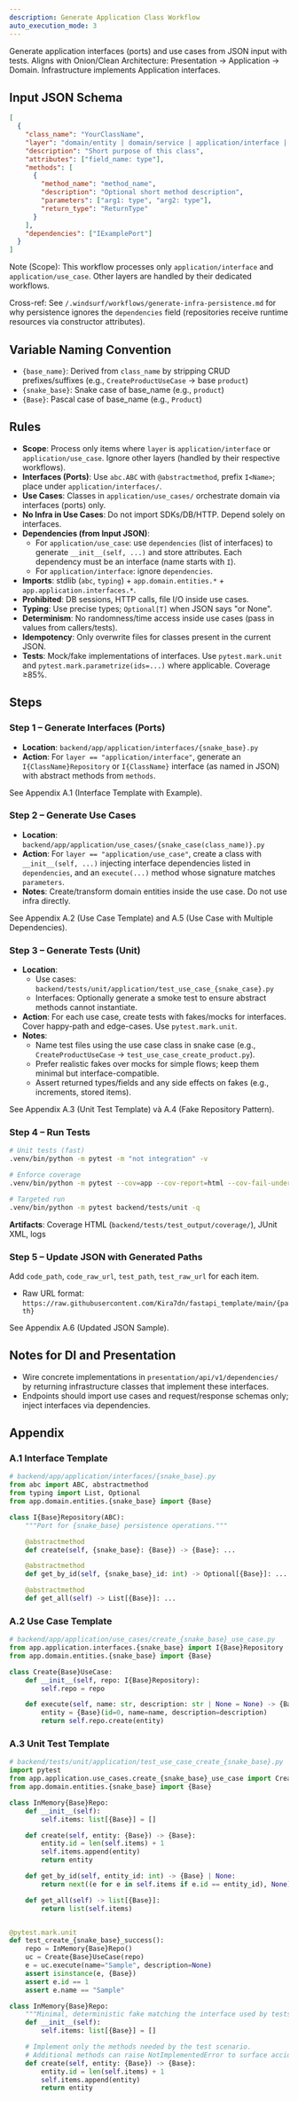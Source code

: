 ```yaml
---
description: Generate Application Class Workflow
auto_execution_mode: 3
---
```


Generate application interfaces (ports) and use cases from JSON input with tests. Aligns with Onion/Clean Architecture: Presentation → Application → Domain. Infrastructure implements Application interfaces.

## Input JSON Schema

```json
[
  {
    "class_name": "YourClassName",
    "layer": "domain/entity | domain/service | application/interface | application/use_case | infrastructure/model | infrastructure/repository | infrastructure/adapter | presentation/schema | presentation/dependency | presentation/router",
    "description": "Short purpose of this class",
    "attributes": ["field_name: type"],
    "methods": [
      {
        "method_name": "method_name",
        "description": "Optional short method description",
        "parameters": ["arg1: type", "arg2: type"],
        "return_type": "ReturnType"
      }
    ],
    "dependencies": ["IExamplePort"]
  }
]
```

Note (Scope): This workflow processes only `application/interface` and `application/use_case`. Other layers are handled by their dedicated workflows.

Cross-ref: See `/.windsurf/workflows/generate-infra-persistence.md` for why persistence ignores the `dependencies` field (repositories receive runtime resources via constructor attributes).

## Variable Naming Convention

- `{base_name}`: Derived from `class_name` by stripping CRUD prefixes/suffixes (e.g., `CreateProductUseCase` → base `product`)
- `{snake_base}`: Snake case of base_name (e.g., `product`)
- `{Base}`: Pascal case of base_name (e.g., `Product`)

## Rules

- **Scope**: Process only items where `layer` is `application/interface` or `application/use_case`. Ignore other layers (handled by their respective workflows).
- **Interfaces (Ports)**: Use `abc.ABC` with `@abstractmethod`, prefix `I<Name>`; place under `application/interfaces/`.
- **Use Cases**: Classes in `application/use_cases/` orchestrate domain via interfaces (ports) only.
- **No Infra in Use Cases**: Do not import SDKs/DB/HTTP. Depend solely on interfaces.
- **Dependencies (from Input JSON)**:
  - For `application/use_case`: use `dependencies` (list of interfaces) to generate `__init__(self, ...)` and store attributes. Each dependency must be an interface (name starts with `I`).
  - For `application/interface`: ignore `dependencies`.
- **Imports**: stdlib (`abc`, `typing`) + `app.domain.entities.*` + `app.application.interfaces.*`.
- **Prohibited**: DB sessions, HTTP calls, file I/O inside use cases.
- **Typing**: Use precise types; `Optional[T]` when JSON says "or None".
- **Determinism**: No randomness/time access inside use cases (pass in values from callers/tests).
- **Idempotency**: Only overwrite files for classes present in the current JSON.
- **Tests**: Mock/fake implementations of interfaces. Use `pytest.mark.unit` and `pytest.mark.parametrize(ids=...)` where applicable. Coverage ≥85%.

## Steps

### Step 1 – Generate Interfaces (Ports)

- **Location**: `backend/app/application/interfaces/{snake_base}.py`
- **Action**: For `layer == "application/interface"`, generate an `I{ClassName}Repository` or `I{ClassName}` interface (as named in JSON) with abstract methods from `methods`.

See Appendix A.1 (Interface Template with Example).

### Step 2 – Generate Use Cases

- **Location**: `backend/app/application/use_cases/{snake_case(class_name)}.py`
- **Action**: For `layer == "application/use_case"`, create a class with `__init__(self, ...)` injecting interface dependencies listed in `dependencies`, and an `execute(...)` method whose signature matches `parameters`.
- **Notes**: Create/transform domain entities inside the use case. Do not use infra directly.

See Appendix A.2 (Use Case Template) and A.5 (Use Case with Multiple Dependencies).

### Step 3 – Generate Tests (Unit)

- **Location**:
  - Use cases: `backend/tests/unit/application/test_use_case_{snake_case}.py`
  - Interfaces: Optionally generate a smoke test to ensure abstract methods cannot instantiate.
- **Action**: For each use case, create tests with fakes/mocks for interfaces. Cover happy-path and edge-cases. Use `pytest.mark.unit`.
- **Notes**:
  - Name test files using the use case class in snake case (e.g., `CreateProductUseCase` → `test_use_case_create_product.py`).
  - Prefer realistic fakes over mocks for simple flows; keep them minimal but interface-compatible.
  - Assert returned types/fields and any side effects on fakes (e.g., increments, stored items).

See Appendix A.3 (Unit Test Template) và A.4 (Fake Repository Pattern).

### Step 4 – Run Tests

```bash
# Unit tests (fast)
.venv/bin/python -m pytest -m "not integration" -v

# Enforce coverage
.venv/bin/python -m pytest --cov=app --cov-report=html --cov-fail-under=85

# Targeted run
.venv/bin/python -m pytest backend/tests/unit -q
```

**Artifacts**: Coverage HTML (`backend/tests/test_output/coverage/`), JUnit XML, logs

### Step 5 – Update JSON with Generated Paths

Add `code_path`, `code_raw_url`, `test_path`, `test_raw_url` for each item.

- Raw URL format: `https://raw.githubusercontent.com/Kira7dn/fastapi_template/main/{path}`

See Appendix A.6 (Updated JSON Sample).

## Notes for DI and Presentation

- Wire concrete implementations in `presentation/api/v1/dependencies/` by returning infrastructure classes that implement these interfaces.
- Endpoints should import use cases and request/response schemas only; inject interfaces via dependencies.

## Appendix

### A.1 Interface Template

```python
# backend/app/application/interfaces/{snake_base}.py
from abc import ABC, abstractmethod
from typing import List, Optional
from app.domain.entities.{snake_base} import {Base}

class I{Base}Repository(ABC):
    """Port for {snake_base} persistence operations."""

    @abstractmethod
    def create(self, {snake_base}: {Base}) -> {Base}: ...

    @abstractmethod
    def get_by_id(self, {snake_base}_id: int) -> Optional[{Base}]: ...

    @abstractmethod
    def get_all(self) -> List[{Base}]: ...
```

### A.2 Use Case Template

```python
# backend/app/application/use_cases/create_{snake_base}_use_case.py
from app.application.interfaces.{snake_base} import I{Base}Repository
from app.domain.entities.{snake_base} import {Base}

class Create{Base}UseCase:
    def __init__(self, repo: I{Base}Repository):
        self.repo = repo

    def execute(self, name: str, description: str | None = None) -> {Base}:
        entity = {Base}(id=0, name=name, description=description)
        return self.repo.create(entity)
```

### A.3 Unit Test Template

```python
# backend/tests/unit/application/test_use_case_create_{snake_base}.py
import pytest
from app.application.use_cases.create_{snake_base}_use_case import Create{Base}UseCase
from app.domain.entities.{snake_base} import {Base}

class InMemory{Base}Repo:
    def __init__(self):
        self.items: list[{Base}] = []

    def create(self, entity: {Base}) -> {Base}:
        entity.id = len(self.items) + 1
        self.items.append(entity)
        return entity

    def get_by_id(self, entity_id: int) -> {Base} | None:
        return next((e for e in self.items if e.id == entity_id), None)

    def get_all(self) -> list[{Base}]:
        return list(self.items)


@pytest.mark.unit
def test_create_{snake_base}_success():
    repo = InMemory{Base}Repo()
    uc = Create{Base}UseCase(repo)
    e = uc.execute(name="Sample", description=None)
    assert isinstance(e, {Base})
    assert e.id == 1
    assert e.name == "Sample"
```

```python
class InMemory{Base}Repo:
    """Minimal, deterministic fake matching the interface used by tests."""
    def __init__(self):
        self.items: list[{Base}] = []

    # Implement only the methods needed by the test scenario.
    # Additional methods can raise NotImplementedError to surface accidental use.
    def create(self, entity: {Base}) -> {Base}:
        entity.id = len(self.items) + 1
        self.items.append(entity)
        return entity
```
